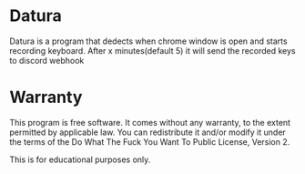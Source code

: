 # Datura
Datura is a program that dedects when chrome window is open and starts recording keyboard. After x minutes(default 5)
it will send the recorded keys to discord webhook

# Warranty 
This program is free software. It comes without any warranty, to the extent permitted by applicable law. You can redistribute it and/or modify it under the terms of the Do What The Fuck You Want To Public License, Version 2.

This is for educational purposes only.
